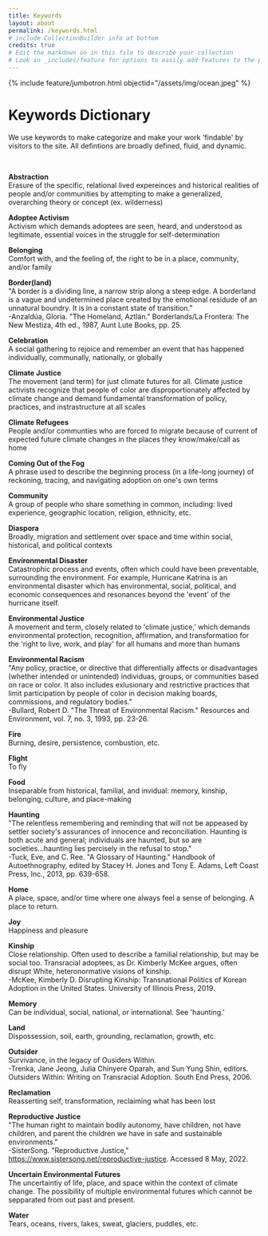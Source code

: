 ```yaml
---
title: Keywords
layout: about
permalink: /keywords.html
# include CollectionBuilder info at bottom
credits: true
# Edit the markdown on in this file to describe your collection
# Look in _includes/feature for options to easily add features to the page
--- 
```


{% include feature/jumbotron.html objectid="/assets/img/ocean.jpeg" %}

# Keywords Dictionary

We use keywords to make categorize and make your work 'findable' by visitors to the site.
All defintions are broadly defined, fluid, and dynamic.
<p>&nbsp;</p>

**Abstraction**<br>
Erasure of the specific, relational lived expereinces and historical realities of people and/or communities by attempting to make a generalized, overarching theory or concept (ex. wilderness)

**Adoptee Activism**<br>
Activism which demands adoptees are seen, heard, and understood as legitimate, essential voices in the struggle for self-determination

**Belonging**<br>
Comfort with, and the feeling of, the right to be in a place, community, and/or family 

**Border(land)**<br>
"A border is a dividing line, a narrow strip along a steep edge. A borderland is a vague and undetermined place created by the emotional residude of an unnatural boundry. It is in a constant state of transition."<br>
-Anzaldúa, Gloria. "The Homeland, Aztlán." Borderlands/La Frontera: The New Mestiza, 4th ed., 1987, Aunt Lute Books, pp. 25. 

**Celebration**<br>
A social gathering to rejoice and remember an event that has happened individually, communally, nationally, or globally

**Climate Justice**<br>
The movement (and term) for just climate futures for all. Climate justice activists recognize that people of color are disproportionately affected by climate change and demand fundamental transformation of policy, practices, and instrastructure at all scales

**Climate Refugees**<br>
People and/or communties who are forced to migrate because of current of expected future climate changes in the places they know/make/call as home

**Coming Out of the Fog**<br>
A phrase used to describe the beginning process (in a life-long journey) of reckoning, tracing, and navigating adoption on one's own terms

**Community**<br>
A group of people who share something in common, including: lived experience, geographic location, religion, ethnicity, etc.

**Diaspora**<br>
Broadly, migration and settlement over space and time within social, historical, and political contexts

**Environmental Disaster**<br>
Catastrophic process and events, often which could have been preventable, surrounding the environment. For example, Hurricane Katrina is an environmental disaster which has environmental, social, political, and economic consequences and resonances beyond the 'event' of the hurricane itself. 

**Environmental Justice**<br>
A movement and term, closely related to 'climate justice,' which demands environmental protection, recognition, affirmation, and transformation for the 'right to live, work, and play' for all humans and more than humans

**Environmental Racism**<br>
"Any policy, practice, or directive that differentially affects or disadvantages (whether intended or unintended) individuas, groups, or communities based on race or color. It also includes exlusionary and restrictive practices that limit participation by people of color in decision making boards, commissions, and regulatory bodies."<br>
-Bullard, Robert D. "The Threat of Environmental Racism." Resources and Environment, vol. 7, no. 3, 1993, pp. 23-26. 

**Fire**<br>
Burning, desire, persistence, combustion, etc. 

**Flight**<br>
To fly

**Food**<br>
Inseparable from historical, familial, and invidual: memory, kinship, belonging, culture, and place-making

**Haunting**<br>
"The relentless remembering and reminding that will not be appeased by settler society's assurances of innocence and reconciliation. Haunting is both acute and general; individuals are haunted, but so are societies...haunting lies percisely in the refusal to stop."<br>
-Tuck, Eve, and C. Ree. "A Glossary of Haunting." Handbook of Autoethnography, edited by Stacey H. Jones and Tony E. Adams, Left Coast Press, Inc., 2013, pp. 639-658.

**Home**<br>
A place, space, and/or time where one always feel a sense of belonging. A place to return. 

**Joy**<br>
Happiness and pleasure

**Kinship**<br>
Close relationship. Often used to describe a familial relationship, but may be social too. Transracial adoptees, as Dr. Kimberly McKee argues, often disrupt White, heteronormative visions of kinship.<br>
-McKee, Kimberly D. Disrupting Kinship: Transnational Politics of Korean Adoption in the United States. University of Illinois Press, 2019. 

**Memory**<br>
Can be individual, social, national, or international. See 'haunting.'

**Land**<br>
Dispossession, soil, earth, grounding, reclamation, growth, etc.

**Outsider**<br>
Survivance, in the legacy of Ousiders Within.<br>
-Trenka, Jane Jeong, Julia Chinyere Oparah, and Sun Yung Shin, editors. Outsiders Within: Writing on Transracial Adoption. South End Press, 2006. 

**Reclamation**<br>
Reasserting self, transformation, reclaiming what has been lost

**Reproductive Justice**<br>
"The human right to maintain bodily autonomy, have children, not have children, and parent the children we have in safe and sustainable environments."<br>
-SisterSong. "Reproductive Justice," https://www.sistersong.net/reproductive-justice. Accessed 8 May, 2022. 

**Uncertain Environmental Futures**<br>
The uncertaintiy of life, place, and space within the context of climate change. The possibility of multiple environmental futures which cannot be sepparated from out past and present. 

**Water**<br>
Tears, oceans, rivers, lakes, sweat, glaciers, puddles, etc.



